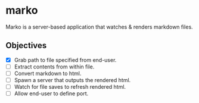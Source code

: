 # marko

Marko is a server-based application that watches & renders markdown files.

## Objectives

- [x] Grab path to file specified from end-user.
- [ ] Extract contents from within file.
- [ ] Convert markdown to html.
- [ ] Spawn a server that outputs the rendered html.
- [ ] Watch for file saves to refresh rendered html.
- [ ] Allow end-user to define port.
